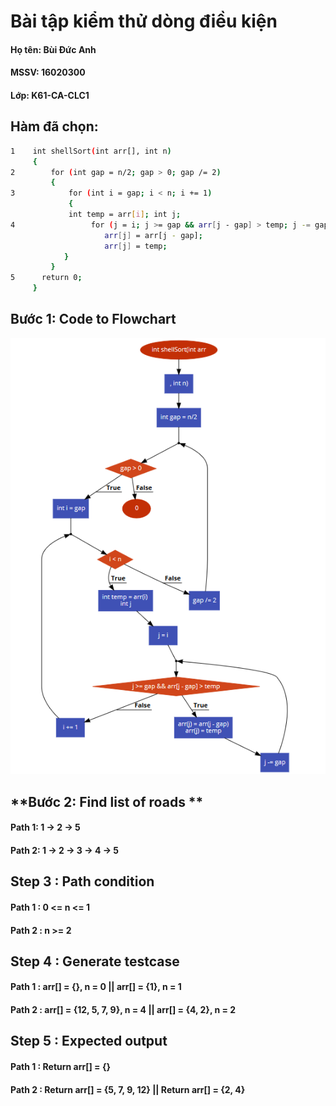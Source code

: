 # Bài tập kiểm thử dòng điều kiện

#### Họ tên: Bùi Đức Anh
#### MSSV: 16020300   
#### Lớp: K61-CA-CLC1

## **Hàm đã chọn:**

```sh
1    int shellSort(int arr[], int n) 
     { 
2        for (int gap = n/2; gap > 0; gap /= 2) 
         { 
3            for (int i = gap; i < n; i += 1) 
             { 
             int temp = arr[i]; int j;             
4                 for (j = i; j >= gap && arr[j - gap] > temp; j -= gap) 
                     arr[j] = arr[j - gap];
                     arr[j] = temp; 
            } 
         } 
5      return 0; 
     } 
```

## **Bước 1: Code to Flowchart**

![](ShellSort.png)

## **Bước 2: Find list of roads **
#### Path 1: 1 &rarr; 2 &rarr; 5
#### Path 2: 1 &rarr; 2 &rarr; 3 &rarr; 4 &rarr; 5  

## **Step 3 : Path condition**
#### Path 1 : 0 <= n <= 1
#### Path 2 : n >= 2

## **Step 4 : Generate testcase**
#### Path 1 : arr[] = {}, n = 0 || arr[] = {1}, n = 1
#### Path 2 : arr[] = {12, 5, 7, 9}, n = 4 || arr[] = {4, 2}, n = 2


## **Step 5 : Expected output**
#### Path 1 : Return arr[] = {}
#### Path 2 : Return arr[] = {5, 7, 9, 12} || Return arr[] = {2, 4}
